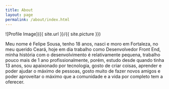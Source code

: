 ```yaml
---
title: About
layout: page
permalink: /about/index.html
---
```

![Profile Image]({{ site.url }}/{{ site.picture }})

Meu nome é Felipe Sousa, tenho 18 anos, nasci e moro em Fortaleza, no meu querido Ceará, hoje em dia trabalho como Desenvolvedor Front End, minha história com o desenvolvimento é relativamente pequena, trabalho pouco mais de 1 ano profissionalmente, porém, estudo desde quando tinha 13 anos, sou apaixonado por tecnologia, gosto de criar coisas, aprender e poder ajudar o máximo de pessoas, gosto muito de fazer novos amigos e poder aproveitar o máximo que a comunidade e a vida por completo tem a oferecer.
